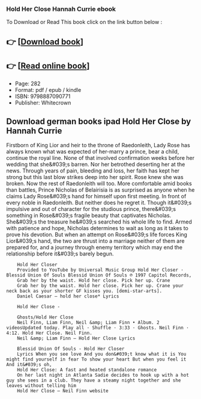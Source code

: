 ### Hold Her Close Hannah Currie ebook

To Download or Read This book click on the link button below :

## 👉  [**[Download book](http://get-pdfs.com/download.php?group=book&from=github.com&id=717041&lnk=1061 "Download book")**]

## 👉  [**[Read online book](http://get-pdfs.com/download.php?group=book&from=github.com&id=717041&lnk=1061 "Read online book")**]


* Page: 282
* Format: pdf / epub / kindle
* ISBN: 9798887090771
* Publisher: Whitecrown



## Download german books ipad Hold Her Close by Hannah Currie



Firstborn of King Lior and heir to the throne of Raedonleith, Lady Rose has always known what was expected of her-marry a prince, bear a child, continue the royal line. None of that involved confirmation weeks before her wedding that she&amp;#039;s barren. Nor her betrothed deserting her at the news. Through years of pain, bleeding and loss, her faith has kept her strong but this last blow strikes deep into her spirit. Rose knew she was broken. Now the rest of Raedonleith will too. More comfortable amid books than battles, Prince Nicholas of Belairisia is as surprised as anyone when he claims Lady Rose&amp;#039;s hand for himself upon first meeting. In front of every noble in Raedonleith. But neither does he regret it. Though it&amp;#039;s impulsive and out of character for the studious prince, there&amp;#039;s something in Rose&amp;#039;s fragile beauty that captivates Nicholas. She&amp;#039;s the treasure he&amp;#039;s searched his whole life to find. Armed with patience and hope, Nicholas determines to wait as long as it takes to prove his devotion. But when an attempt on Rose&amp;#039;s life forces King Lior&amp;#039;s hand, the two are thrust into a marriage neither of them are prepared for, and a journey through enemy territory which may end the relationship before it&amp;#039;s barely begun.


        Hold Her Closer
        Provided to YouTube by Universal Music Group Hold Her Closer · Blessid Union Of Souls Blessid Union Of Souls ℗ 1997 Capitol Records, 
        Grab her by the waist. Hold her close. Pick her up. Crane
        Grab her by the waist. Hold her close. Pick her up. Crane your neck back as your shorter GF kisses you. [demi-star-arts].
        Daniel Caesar – ​hold her close* Lyrics
        
        Hold Her Close -
        
        Ghosts/Hold Her Close
        Neil Finn, Liam Finn, Neil &amp; Liam Finn • Album. 2 videosUpdated today. Play all · Shuffle · 3:33 · Ghosts. Neil Finn · 4:12. Hold Her Close. Neil Finn.
        Neil &amp; Liam Finn – Hold Her Close Lyrics
        
        Blessid Union Of Souls - Hold Her Closer
        Lyrics When you see love And you don&#039;t know what it is You might find yourself in fear To show your heart But when you feel it And it&#039;s oh, 
        Hold Her Close: A fast and heated standalone romance
        On her last night in Atlanta Sadie decides to hook up with a hot guy she sees in a club. They have a steamy night together and she leaves without telling him 
        Hold Her Close — Neil Finn website
        
    




